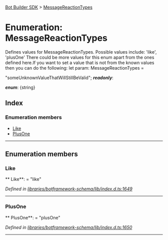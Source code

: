 [Bot Builder SDK](../README.md) > [MessageReactionTypes](../enums/botbuilder.messagereactiontypes.md)



# Enumeration: MessageReactionTypes


Defines values for MessageReactionTypes. Possible values include: 'like', 'plusOne' There could be more values for this enum apart from the ones defined here.If you want to set a value that is not from the known values then you can do the following: let param: MessageReactionTypes =

<messagereactiontypes>"someUnknownValueThatWillStillBeValid";</messagereactiontypes>
*__readonly__*: 

*__enum__*: {string}


## Index

### Enumeration members

* [Like](botbuilder.messagereactiontypes.md#like)
* [PlusOne](botbuilder.messagereactiontypes.md#plusone)



---
## Enumeration members
<a id="like"></a>

###  Like

** Like**:    = "like"

*Defined in [libraries/botframework-schema/lib/index.d.ts:1649](https://github.com/Microsoft/botbuilder-js/blob/ce808e0/libraries/botframework-schema/lib/index.d.ts#L1649)*





___

<a id="plusone"></a>

###  PlusOne

** PlusOne**:    = "plusOne"

*Defined in [libraries/botframework-schema/lib/index.d.ts:1650](https://github.com/Microsoft/botbuilder-js/blob/ce808e0/libraries/botframework-schema/lib/index.d.ts#L1650)*





___


